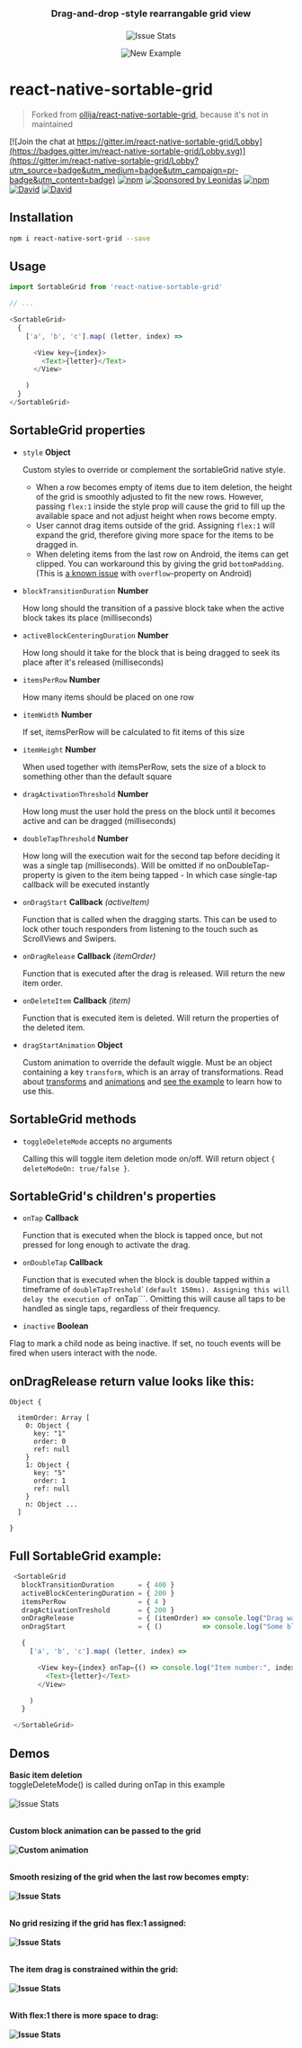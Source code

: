 
<h3 align="center" style="margin-bottom: 21px;">
  Drag-and-drop -style rearrangable grid view
</h3>

<p align="center">
  <img alt="Issue Stats" src="http://i.giphy.com/gcB8YYVtL2BsA.gif">
</p>
<p align="center">
  <img alt="New Example" src="https://github.com/SoulKeeperKnight/react-native-sort-grid/tree/master/new%20example">
</p>

# react-native-sortable-grid

> Forked from [ollija/react-native-sortable-grid](https://github.com/ollija/react-native-sortable-grid), because it's not in maintained

[![Join the chat at https://gitter.im/react-native-sortable-grid/Lobby](https://badges.gitter.im/react-native-sortable-grid/Lobby.svg)](https://gitter.im/react-native-sortable-grid/Lobby?utm_source=badge&utm_medium=badge&utm_campaign=pr-badge&utm_content=badge)
[![npm](https://img.shields.io/npm/dm/react-native-sort-grid.svg)]()
[![Sponsored by Leonidas](https://img.shields.io/badge/sponsored%20by-leonidas-389fc1.svg)](https://leonidasoy.fi/opensource)
[![npm](https://img.shields.io/npm/l/react-native-sortable-grid.svg)]()
[![David](https://img.shields.io/david/kagawagao/react-native-sort-grid.svg)]()
[![David](https://img.shields.io/david/dev/kagawagao/react-native-sort-grid.svg)]()

## Installation

```bash
npm i react-native-sort-grid --save
```

## Usage

```js
import SortableGrid from 'react-native-sortable-grid'

// ...

<SortableGrid>
  {
    ['a', 'b', 'c'].map( (letter, index) =>

      <View key={index}>
        <Text>{letter}</Text>
      </View>

    )
  }
</SortableGrid>

```

## SortableGrid properties

- `style` **Object**

  Custom styles to override or complement the sortableGrid native style.

  - When a row becomes empty of items due to item deletion, the height of the grid is smoothly adjusted to fit the new rows. However, passing `flex:1` inside the style prop will cause the grid to fill up the available space and not adjust height when rows become empty.
  - User cannot drag items outside of the grid. Assigning `flex:1` will expand the grid, therefore giving more space for the items to be dragged in.
  - When deleting items from the last row on Android, the items can get clipped. You can workaround this by giving the grid `bottomPadding`. (This is [a known issue](https://facebook.github.io/react-native/releases/0.26/docs/known-issues.html#the-overflow-style-property-defaults-to-hidden-and-cannot-be-changed-on-android) with `overflow`-property on Android)

- `blockTransitionDuration` **Number**

  How long should the transition of a passive block take when the active block takes its place (milliseconds)

- `activeBlockCenteringDuration` **Number**

  How long should it take for the block that is being dragged to seek its place after it's released  (milliseconds)

- `itemsPerRow` **Number**

  How many items should be placed on one row

- `itemWidth` **Number**

  If set, itemsPerRow will be calculated to fit items of this size

- `itemHeight` **Number**

  When used together with itemsPerRow, sets the size of a block to something other than the default square

- `dragActivationThreshold` **Number**

  How long must the user hold the press on the block until it becomes active and can be dragged (milliseconds)

- `doubleTapThreshold` **Number**

  How long will the execution wait for the second tap before deciding it was a single tap (milliseconds).
  Will be omitted if no onDoubleTap-property is given to the item being tapped - In which case single-tap callback will be executed instantly

- `onDragStart` **Callback** *(activeItem)*

  Function that is called when the dragging starts. This can be used to lock other touch responders from listening to the touch such as ScrollViews and Swipers.

- `onDragRelease` **Callback** *(itemOrder)*

  Function that is executed after the drag is released. Will return the new item order.

- `onDeleteItem` **Callback** *(item)*

  Function that is executed item is deleted. Will return the properties of the deleted item.

- `dragStartAnimation` **Object**

  Custom animation to override the default wiggle. Must be an object containing a key ```transform```, which is an array of transformations. Read about [transforms](https://facebook.github.io/react-native/docs/transforms.html) and [animations](https://facebook.github.io/react-native/docs/animated.html) and [see the example](example/customAnimationExample.js#L47) to learn how to use this.

## SortableGrid methods

- `toggleDeleteMode` accepts no arguments

  Calling this will toggle item deletion mode on/off. Will return object ```{ deleteModeOn: true/false }```.

## SortableGrid's children's properties

- `onTap` **Callback**

  Function that is executed when the block is tapped once, but not pressed for long enough to activate the drag.

- `onDoubleTap` **Callback**

  Function that is executed when the block is double tapped within a timeframe of ```doubleTapTreshold`(default 150ms). Assigning this will delay the execution of ```onTap```. Omitting this will cause all taps to be handled as single taps, regardless of their frequency.

- `inactive` **Boolean**

Flag to mark a child node as being inactive. If set, no touch events will be fired when users interact with the node.

## onDragRelease return value looks like this:

```
Object {

  itemOrder: Array [
    0: Object {
      key: "1"
      order: 0
      ref: null
    }
    1: Object {
      key: "5"
      order: 1
      ref: null
    }
    n: Object ...
  ]

}
```

## Full SortableGrid example:

```js
 <SortableGrid
   blockTransitionDuration      = { 400 }
   activeBlockCenteringDuration = { 200 }
   itemsPerRow                  = { 4 }
   dragActivationTreshold       = { 200 }
   onDragRelease                = { (itemOrder) => console.log("Drag was released, the blocks are in the following order: ", itemOrder) }
   onDragStart                  = { ()          => console.log("Some block is being dragged now!") } >

   {
     ['a', 'b', 'c'].map( (letter, index) =>

       <View key={index} onTap={() => console.log("Item number:", index, "was tapped!") }>
         <Text>{letter}</Text>
       </View>

     )
   }

 </SortableGrid>

```

## Demos

<p align="center">

  <b>Basic item deletion</b><br>toggleDeleteMode() is called during onTap in this example<br><br>
  <img alt="Issue Stats" src="http://i.giphy.com/S4OC2Rt4JXEK4.gif">
  <br><br>
  
  <b>Custom block animation can be passed to the grid<br><br>
  <img alt="Custom animation" src="http://i.giphy.com/FPyiKkqWf1fLW.gif">
  <br><br>

  <b>Smooth resizing of the grid when the last row becomes empty:</b><br><br>
  <img alt="Issue Stats" src="http://i.giphy.com/PEU01yJh997qM.gif">
  <br><br>

  <b>No grid resizing if the grid has flex:1 assigned:</b><br><br>
  <img alt="Issue Stats" src="http://i.giphy.com/fxBIhIkzydDW0.gif">
  <br><br>

  <b>The item drag is constrained within the grid:</b><br><br>
  <img alt="Issue Stats" src="http://i.giphy.com/4YsV4fvEmb9Dy.gif">
  <br><br>

  <b>With flex:1 there is more space to drag:</b><br><br>
  <img alt="Issue Stats" src="http://i.giphy.com/lX4NyomLbnRvi.gif">

</p>
